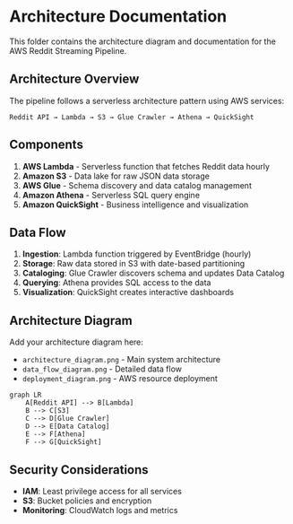 # Architecture Documentation

This folder contains the architecture diagram and documentation for the AWS Reddit Streaming Pipeline.

## Architecture Overview

The pipeline follows a serverless architecture pattern using AWS services:

```
Reddit API → Lambda → S3 → Glue Crawler → Athena → QuickSight
```

## Components

1. **AWS Lambda** - Serverless function that fetches Reddit data hourly
2. **Amazon S3** - Data lake for raw JSON data storage
3. **AWS Glue** - Schema discovery and data catalog management
4. **Amazon Athena** - Serverless SQL query engine
5. **Amazon QuickSight** - Business intelligence and visualization

## Data Flow

1. **Ingestion**: Lambda function triggered by EventBridge (hourly)
2. **Storage**: Raw data stored in S3 with date-based partitioning
3. **Cataloging**: Glue Crawler discovers schema and updates Data Catalog
4. **Querying**: Athena provides SQL access to the data
5. **Visualization**: QuickSight creates interactive dashboards

## Architecture Diagram

Add your architecture diagram here:
- `architecture_diagram.png` - Main system architecture
- `data_flow_diagram.png` - Detailed data flow
- `deployment_diagram.png` - AWS resource deployment

```mermaid
graph LR
    A[Reddit API] --> B[Lambda]
    B --> C[S3]
    C --> D[Glue Crawler]
    D --> E[Data Catalog]
    E --> F[Athena]
    F --> G[QuickSight]
```
## Security Considerations

- **IAM**: Least privilege access for all services
- **S3**: Bucket policies and encryption
- **Monitoring**: CloudWatch logs and metrics 